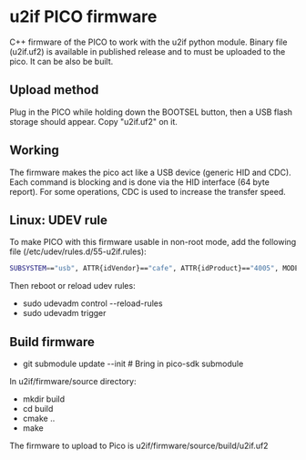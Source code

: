 # u2if PICO firmware

C++ firmware of the PICO to work with the u2if python module.
Binary file (u2if.uf2) is available in published release and to must be uploaded to the pico. It can be also be built.

## Upload method
Plug in the PICO while holding down the BOOTSEL button, then a USB flash storage should appear. Copy "u2if.uf2" on it.

## Working
The firmware makes the pico act like a USB device (generic HID and CDC). Each command is blocking and is done via the HID interface (64 byte report). For some operations, CDC is used to increase the transfer speed.

## Linux: UDEV rule
To make PICO with this firmware usable in non-root mode, add the following file (/etc/udev/rules.d/55-u2if.rules):

```bash
SUBSYSTEM=="usb", ATTR{idVendor}=="cafe", ATTR{idProduct}=="4005", MODE="0666"
```

Then reboot or reload udev rules:

 * sudo udevadm control --reload-rules
 * sudo udevadm trigger

## Build firmware

 - git submodule update --init   # Bring in pico-sdk submodule

In u2if/firmware/source directory:
 - mkdir build
 - cd build
 - cmake ..
 - make

The firmware to upload to Pico is u2if/firmware/source/build/u2if.uf2
